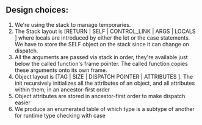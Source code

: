 ## Design choices:

 1. We're using the stack to manage temporaries.
 2. The Stack layout is [RETURN | SELF | CONTROL_LINK | ARGS | LOCALS ] where locals are introduced by either the let or the case statements. We have to store the SELF object on the stack since it can change on dispatch.
 3. All the arguments are passed via stack in order, they're available just below the called function's frame pointer. The called function copies these arguments onto its own frame. 
 4. Object layout is [TAG | SIZE | DISPATCH POINTER | ATTRIBUTES ]. The init recursively initializes all the attributes of an object, and all attributes within them, in an ancestor-first order
 5. Object attributes are stored in ancestor-first order to make dispatch easier
 6. We produce an enumerated table of which type is a subtype of another for runtime type checking with case

